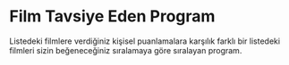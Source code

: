 # Film Tavsiye Eden Program

Listedeki filmlere verdiğiniz kişisel puanlamalara karşılık farklı bir listedeki filmleri sizin beğeneceğiniz sıralamaya göre sıralayan program.
